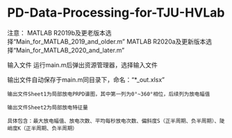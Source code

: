 # PD-Data-Processing-for-TJU-HVLab
注意：
	MATLAB R2019b及更老版本选择“Main_for_MATLAB_2019_and_older.m”
	MATLAB R2020a及更新版本选择“Main_for_MATLAB_2020_and_later.m” 
	
输入文件
	运行main.m后弹出资源管理器，选择输入文件

输出文件自动保存于main.m同目录下，命名：“*_out.xlsx”

	输出文件Sheet1为局部放电PRPD谱图，其中第一列为0°~360°相位，后续列为放电幅值

	输出文件Sheet2为局部放电特征量
	
	具体包含：最大放电幅值、放电次数、平均每秒放电次数、偏斜度S（正半周期、负半周期）、陡峭度K（正半周期、负半周期）
